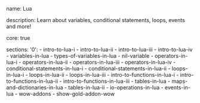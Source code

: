 name: Lua

description: Learn about variables, conditional statements, loops, events and more!

core: true

sections:
  '0':
    - intro-to-lua-i
    - intro-to-lua-ii
    - intro-to-lua-iii
    - intro-to-lua-iv
    - variables-in-lua
    - types-of-variables-in-lua
    - nil-variable
    - operators-in-lua-i
    - operators-in-lua-ii
    - operators-in-lua-iii
    - operators-in-lua-iv
    - conditional-statements-in-lua-i
    - conditional-statements-in-lua-ii
    - loops-in-lua-i
    - loops-in-lua-ii
    - loops-in-lua-iii
    - intro-to-functions-in-lua-i
    - intro-to-functions-in-lua-ii
    - intro-to-functions-in-lua-iii
    - tables-in-lua
    - maps-and-dictionaries-in-lua
    - tables-in-lua-ii
    - io-operations-in-lua
    - events-in-lua
    - wow-addons
    - show-gold-addon-wow

